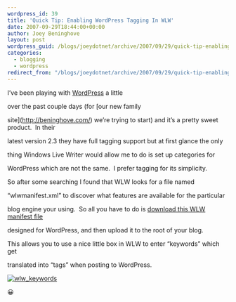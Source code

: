 ```yaml
---
wordpress_id: 39
title: 'Quick Tip: Enabling WordPress Tagging In WLW'
date: 2007-09-29T18:44:00+00:00
author: Joey Beninghove
layout: post
wordpress_guid: /blogs/joeydotnet/archive/2007/09/29/quick-tip-enabling-wordpress-tagging-in-wlw.aspx
categories:
  - blogging
  - wordpress
redirect_from: "/blogs/joeydotnet/archive/2007/09/29/quick-tip-enabling-wordpress-tagging-in-wlw.aspx/"
---
```

I&#8217;ve been playing with [WordPress](http://wordpress.org/) a little
  
over the past couple days (for [our new family
  
site](http://beninghove.com/) we&#8217;re trying to start) and it&#8217;s a pretty sweet product.&nbsp; In their
  
latest version 2.3 they have full tagging support but at first glance the only
  
thing Windows Live Writer would allow me to do is set up categories for
  
WordPress which are not the same.&nbsp; I prefer tagging for its simplicity.&nbsp; 

So after some searching I found that WLW looks for a file named
  
&#8220;wlwmanifest.xml&#8221; to discover what features are available for the particular
  
blog engine your using.&nbsp; So all you have to do is [download this WLW manifest file](http://trac.wordpress.org/ticket/5023)
  
designed for WordPress, and then upload it to the root of your blog.

This allows you to use a nice little box in WLW to enter &#8220;keywords&#8221; which get
  
translated into &#8220;tags&#8221; when posting to WordPress.

[<img src="http://static.flickr.com/1046/1459798688_f36f8022fb.jpg" alt="wlw_keywords" border="0" />](http://www.flickr.com/photos/74595743@N00/1459798688/ "wlw_keywords")

😀 

&nbsp;